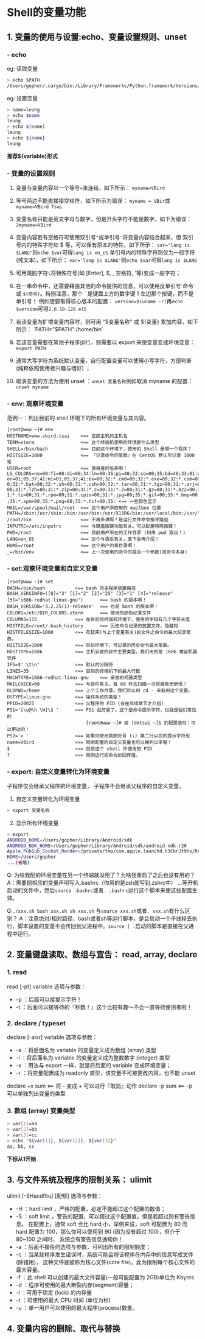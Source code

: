 # Shell的变量功能

## 1. 变量的使用与设置:echo、变量设置规则、unset
### - echo
eg: 读取变量
```bash
> echo $PATH
/Users/gopher/.cargo/bin:/Library/Frameworks/Python.framework/Versions/3.7/bin:/usr/local/bin:/usr/bin:/bin:/usr/sbin:/sbin:/usr/local/go/bin:/Users/gopher/go/bin
```
eg: 设置变量
```bash
> name=leung
> echo $name
leung
> echo $(name)
leung
> echo ${name}
leung
```
**推荐${variable}形式**
### - 变量的设置规则
1. 变量与变量内容以一个等号`=`来连结，如下所示： 
`myname=VBird`

2. 等号两边不能直接接空格符，如下所示为错误： 
`myname = VBir`或 `myname=VBird Tsai`

3. 变量名称只能是英文字母与数字，但是开头字符不能是数字，如下为错误： 
`2myname=VBird`

4. 变量内容若有空格符可使用双引号`"`或单引号`'`将变量内容结合起来，但
双引号内的特殊字符如 $ 等，可以保有原本的特性，如下所示：
`var="lang is $LANG"`则`echo $var`可得`lang is en_US`
单引号内的特殊字符则仅为一般字符 (纯文本)，如下所示：
`var='lang is $LANG'`则`echo $var`可得`lang is $LANG`

5. 可用跳脱字符` \ `将特殊符号(如 [Enter], $, \, 空格符, '等)变成一般字符；

6. 在一串命令中，还需要藉由其他的命令提供的信息，可以使用反单引号\`命令\`或 `$(命令)`。特别注意，那个 \` 是键盘上方的数字键 1 左边那个按键，而不是单引号！ 例如想要取得核心版本的配置：
`version=$(uname -r)`再`echo $version`可得`2.6.18-128.el5`

7. 若该变量为扩增变量内容时，则可用 "$变量名称" 或 ${变量} 累加内容，如下所示：
`PATH="$PATH":/home/bin`

8. 若该变量需要在其他子程序运行，则需要以 export 来使变量变成环境变量：
`export PATH`

9. 通常大写字符为系统默认变量，自行配置变量可以使用小写字符，方便判断 (纯粹依照使用者兴趣与嗜好) ；

10. 取消变量的方法为使用 unset ：`unset 变量名称`例如取消 myname 的配置：
`unset myname`

### - env: 观察环境变量
范例一：列出目前的 shell 环境下的所有环境变量与其内容。
```
[root@www ~]# env
HOSTNAME=www.vbird.tsai    <== 这部主机的主机名
TERM=xterm                 <== 这个终端机使用的环境是什么类型
SHELL=/bin/bash            <== 目前这个环境下，使用的 Shell 是哪一个程序？
HISTSIZE=1000              <== 『记录命令的笔数』在 CentOS 默认可记录 1000 笔
USER=root                  <== 使用者的名称啊！
LS_COLORS=no=00:fi=00:di=00;34:ln=00;36:pi=40;33:so=00;35:bd=40;33;01:cd=40;33;01:
or=01;05;37;41:mi=01;05;37;41:ex=00;32:*.cmd=00;32:*.exe=00;32:*.com=00;32:*.btm=0
0;32:*.bat=00;32:*.sh=00;32:*.csh=00;32:*.tar=00;31:*.tgz=00;31:*.arj=00;31:*.taz=
00;31:*.lzh=00;31:*.zip=00;31:*.z=00;31:*.Z=00;31:*.gz=00;31:*.bz2=00;31:*.bz=00;3
1:*.tz=00;31:*.rpm=00;31:*.cpio=00;31:*.jpg=00;35:*.gif=00;35:*.bmp=00;35:*.xbm=00
;35:*.xpm=00;35:*.png=00;35:*.tif=00;35: <== 一些颜色显示
MAIL=/var/spool/mail/root  <== 这个用户所取用的 mailbox 位置
PATH=/sbin:/usr/sbin:/bin:/usr/bin:/usr/X11R6/bin:/usr/local/bin:/usr/local/sbin:
/root/bin                  <== 不再多讲啊！是运行文件命令搜寻路径
INPUTRC=/etc/inputrc       <== 与键盘按键功能有关。可以配置特殊按键！
PWD=/root                  <== 目前用户所在的工作目录 (利用 pwd 取出！)
LANG=en_US                 <== 这个与语系有关，底下会再介绍！
HOME=/root                 <== 这个用户的家目录啊！
_=/bin/env                 <== 上一次使用的命令的最后一个参数(或命令本身)
```
### - set:观察环境变量和自定义变量
```
[root@www ~]# set
BASH=/bin/bash           <== bash 的主程序放置路径
BASH_VERSINFO=([0]="3" [1]="2" [2]="25" [3]="1" [4]="release" 
[5]="i686-redhat-linux-gnu")      <== bash 的版本啊！
BASH_VERSION='3.2.25(1)-release'  <== 也是 bash 的版本啊！
COLORS=/etc/DIR_COLORS.xterm      <== 使用的颜色纪录文件
COLUMNS=115              <== 在目前的终端机环境下，使用的字段有几个字符长度
HISTFILE=/root/.bash_history      <== 历史命令记录的放置文件，隐藏档
HISTFILESIZE=1000        <== 存起来(与上个变量有关)的文件之命令的最大纪录笔数。
HISTSIZE=1000            <== 目前环境下，可记录的历史命令最大笔数。
HOSTTYPE=i686            <== 主机安装的软件主要类型。我们用的是 i686 兼容机器软件
IFS=$' \t\n'             <== 默认的分隔符
LINES=35                 <== 目前的终端机下的最大行数
MACHTYPE=i686-redhat-linux-gnu    <== 安装的机器类型
MAILCHECK=60             <== 与邮件有关。每 60 秒去扫瞄一次信箱有无新信！
OLDPWD=/home             <== 上个工作目录。我们可以用 cd - 来取用这个变量。
OSTYPE=linux-gnu         <== 操作系统的类型！
PPID=20025               <== 父程序的 PID (会在后续章节才介绍)
PS1='[\u@\h \W]\$ '      <== PS1 就厉害了。这个是命令提示字符，也就是我们常见的
                             [root@www ~]# 或 [dmtsai ~]$ 的配置值啦！可以更动的！
PS2='> '                 <== 如果你使用跳脱符号 (\) 第二行以后的提示字符也
name=VBird               <== 刚刚配置的自定义变量也可以被列出来喔！
$                        <== 目前这个 shell 所使用的 PID
?                        <== 刚刚运行完命令的回传值。
```
### - export: 自定义变量转化为环境变量
子程序仅会继承父程序的环境变量， 子程序不会继承父程序的自定义变量。
1. 自定义变量转化为环境变量
```bash
> export 变量名称
```
2. 显示所有环境变量
```bash
> export
ANDROID_HOME=/Users/gopher/Library/Android/sdk
ANDROID_NDK_HOME=/Users/gopher/Library/Android/sdk/android-ndk-r20
Apple_PubSub_Socket_Render=/private/tmp/com.apple.launchd.h3ChrJt9hs/Render
HOME=/Users/gopher
...(省略)
```
Q: 为啥我配的环境变量在另一个终端就没用了？为啥我重启了之后也没有用的？
A：需要把相应的变量声明写入.bashrc（你用的是zsh就写到.zshrc中） ...等开机启动的文件中，然后`source .bashrc`或者`. .bashrc`运行这个脚本来使这些配置生效。

Q:`./xxx.sh bash xxx.sh sh xxx.sh` 与`source xxx.sh`或者`. xxx.sh`有什么区别？
A：注意绝对/相对路径，bash或者sh等运行脚本，是会启动一个子线程去执行，脚本设置的变量不会传回到父进程中。`source | .`启动的脚本是直接在父进程中运行。
## 2. 变量键盘读取、数组与宣告： read, array, declare
### 1. read
read [-pt] variable
选项与参数：
- -p  ：后面可以接提示字符！
- -t  ：后面可以接等待的『秒数！』这个比较有趣～不会一直等待使用者啦！
### 2. declare / typeset
declare [-aixr] variable
选项与参数：
- -a  ：将后面名为 variable 的变量定义成为数组 (array) 类型
- -i  ：将后面名为 variable 的变量定义成为整数数字 (integer) 类型
- -x  ：用法与 export 一样，就是将后面的 variable 变成环境变量；
- -r  ：将变量配置成为 readonly 类型，该变量不可被更改内容，也不能 unset

declare +x sum  <== 将 - 变成 + 可以进行『取消』动作
declare -p sum  <== -p 可以单独列出变量的类型
### 3. 数组 (array) 变量类型 
```bash
> var[1]=aa
> var[2]=bb
> var[3]=cc
> echo "${var[1]}, ${var[2]}, ${var[3]}"
aa, bb, cc
```
**下标从1开始**
## 3. 与文件系统及程序的限制关系： ulimit
ulimit [-SHacdfltu] [配额]
选项与参数：
- -H  ：hard limit ，严格的配置，必定不能超过这个配置的数值；
- -S  ：soft limit ，警告的配置，可以超过这个配置值，但是若超过则有警告信息。
      在配置上，通常 soft 会比 hard 小，举例来说，soft 可配置为 80 而 hard 
      配置为 100，那么你可以使用到 90 (因为没有超过 100)，但介于 80~100 之间时，
      系统会有警告信息通知你！
- -a  ：后面不接任何选项与参数，可列出所有的限制额度；
- -c  ：当某些程序发生错误时，系统可能会将该程序在内存中的信息写成文件(除错用)，
      这种文件就被称为核心文件(core file)。此为限制每个核心文件的最大容量。
- -f  ：此 shell 可以创建的最大文件容量(一般可能配置为 2GB)单位为 Kbytes
- -d  ：程序可使用的最大断裂内存(segment)容量；
- -l  ：可用于锁定 (lock) 的内存量
- -t  ：可使用的最大 CPU 时间 (单位为秒)
- -u  ：单一用户可以使用的最大程序(process)数量。
## 4. 变量内容的删除、取代与替换






